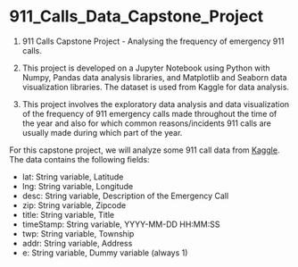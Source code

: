 # 911_Calls_Data_Capstone_Project

1. 911 Calls Capstone Project - Analysing the frequency of emergency 911 calls.

2. This project is developed on a Jupyter Notebook using Python with Numpy, Pandas data analysis libraries, and Matplotlib and Seaborn data visualization libraries. The dataset is used from Kaggle for data analysis.

3. This project involves the exploratory data analysis and data visualization of the frequency of 911 emergency calls made throughout the time of the year and also for which common reasons/incidents 911 calls are usually made during which part of the year.


For this capstone project, we will analyze some 911 call data from [Kaggle](https://www.kaggle.com/mchirico/montcoalert). The data contains the following fields:

* lat: String variable, Latitude
* lng: String variable, Longitude
* desc: String variable, Description of the Emergency Call
* zip: String variable, Zipcode
* title: String variable, Title
* timeStamp: String variable, YYYY-MM-DD HH:MM:SS
* twp: String variable, Township
* addr: String variable, Address
* e: String variable, Dummy variable (always 1)

